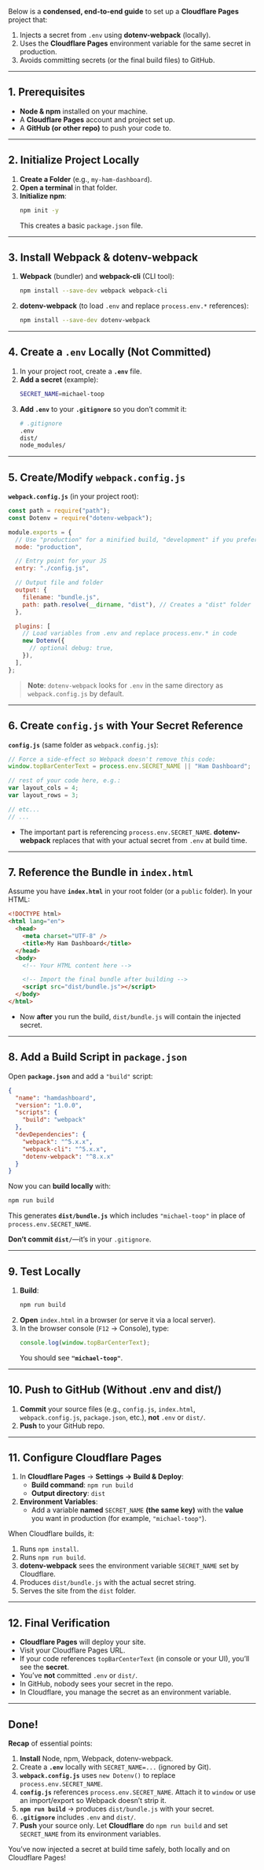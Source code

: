 ﻿Below is a **condensed, end-to-end guide** to set up a **Cloudflare Pages** project that:

1. Injects a secret from `.env` using **dotenv-webpack** (locally).  
2. Uses the **Cloudflare Pages** environment variable for the same secret in production.  
3. Avoids committing secrets (or the final build files) to GitHub.  

---

## 1. Prerequisites

- **Node & npm** installed on your machine.  
- A **Cloudflare Pages** account and project set up.  
- A **GitHub (or other repo)** to push your code to.

---

## 2. Initialize Project Locally

1. **Create a Folder** (e.g., `my-ham-dashboard`).  
2. **Open a terminal** in that folder.  
3. **Initialize npm**:
   ```bash
   npm init -y
   ```
   This creates a basic `package.json` file.

---

## 3. Install Webpack & dotenv-webpack

1. **Webpack** (bundler) and **webpack-cli** (CLI tool):
   ```bash
   npm install --save-dev webpack webpack-cli
   ```
2. **dotenv-webpack** (to load `.env` and replace `process.env.*` references):
   ```bash
   npm install --save-dev dotenv-webpack
   ```

---

## 4. Create a `.env` Locally (Not Committed)

1. In your project root, create a **`.env`** file.  
2. **Add a secret** (example):
   ```bash
   SECRET_NAME=michael-toop
   ```
3. **Add `.env`** to your **`.gitignore`** so you don’t commit it:
   ```bash
   # .gitignore
   .env
   dist/
   node_modules/
   ```

---

## 5. Create/Modify `webpack.config.js`

**`webpack.config.js`** (in your project root):

```js
const path = require("path");
const Dotenv = require("dotenv-webpack");

module.exports = {
  // Use "production" for a minified build, "development" if you prefer unminified output
  mode: "production",

  // Entry point for your JS
  entry: "./config.js",

  // Output file and folder
  output: {
    filename: "bundle.js",
    path: path.resolve(__dirname, "dist"), // Creates a "dist" folder
  },

  plugins: [
    // Load variables from .env and replace process.env.* in code
    new Dotenv({
      // optional debug: true,
    }),
  ],
};
```

> **Note**: `dotenv-webpack` looks for `.env` in the same directory as `webpack.config.js` by default.

---

## 6. Create `config.js` with Your Secret Reference

**`config.js`** (same folder as `webpack.config.js`):

```js
// Force a side-effect so Webpack doesn't remove this code:
window.topBarCenterText = process.env.SECRET_NAME || "Ham Dashboard";

// rest of your code here, e.g.:
var layout_cols = 4;
var layout_rows = 3;

// etc...
// ...
```

- The important part is referencing `process.env.SECRET_NAME`. **dotenv-webpack** replaces that with your actual secret from `.env` at build time.

---

## 7. Reference the Bundle in `index.html`

Assume you have **`index.html`** in your root folder (or a `public` folder). In your HTML:

```html
<!DOCTYPE html>
<html lang="en">
  <head>
    <meta charset="UTF-8" />
    <title>My Ham Dashboard</title>
  </head>
  <body>
    <!-- Your HTML content here -->

    <!-- Import the final bundle after building -->
    <script src="dist/bundle.js"></script>
  </body>
</html>
```

- Now **after** you run the build, `dist/bundle.js` will contain the injected secret.

---

## 8. Add a Build Script in `package.json`

Open **`package.json`** and add a `"build"` script:

```json
{
  "name": "hamdashboard",
  "version": "1.0.0",
  "scripts": {
    "build": "webpack"
  },
  "devDependencies": {
    "webpack": "^5.x.x",
    "webpack-cli": "^5.x.x",
    "dotenv-webpack": "^8.x.x"
  }
}
```

Now you can **build locally** with:
```bash
npm run build
```
This generates **`dist/bundle.js`** which includes `"michael-toop"` in place of `process.env.SECRET_NAME`.

**Don’t commit `dist/`**—it’s in your `.gitignore`.

---

## 9. Test Locally

1. **Build**:
   ```bash
   npm run build
   ```
2. **Open** `index.html` in a browser (or serve it via a local server).  
3. In the browser console (`F12` → Console), type:
   ```js
   console.log(window.topBarCenterText);
   ```
   You should see **`"michael-toop"`**.

---

## 10. Push to GitHub (Without .env and dist/)

1. **Commit** your source files (e.g., `config.js`, `index.html`, `webpack.config.js`, `package.json`, etc.), **not** `.env` or `dist/`.  
2. **Push** to your GitHub repo.

---

## 11. Configure Cloudflare Pages

1. In **Cloudflare Pages** → **Settings → Build & Deploy**:
   - **Build command**: `npm run build`
   - **Output directory**: `dist`
2. **Environment Variables**:  
   - Add a variable **named** `SECRET_NAME` **(the same key)** with the **value** you want in production (for example, `"michael-toop"`).

When Cloudflare builds, it:

1. Runs `npm install`.  
2. Runs `npm run build`.  
3. **dotenv-webpack** sees the environment variable `SECRET_NAME` set by Cloudflare.  
4. Produces `dist/bundle.js` with the actual secret string.  
5. Serves the site from the `dist` folder.

---

## 12. Final Verification

- **Cloudflare Pages** will deploy your site.  
- Visit your Cloudflare Pages URL.  
- If your code references `topBarCenterText` (in console or your UI), you’ll see the **secret**.  
- You’ve **not** committed `.env` or `dist/`.  
- In GitHub, nobody sees your secret in the repo.  
- In Cloudflare, you manage the secret as an environment variable.

---

## Done!

**Recap** of essential points:

1. **Install** Node, npm, Webpack, dotenv-webpack.  
2. Create a **`.env`** locally with `SECRET_NAME=...` (ignored by Git).  
3. **`webpack.config.js`** uses `new Dotenv()` to replace `process.env.SECRET_NAME`.  
4. **`config.js`** references `process.env.SECRET_NAME`. Attach it to `window` or use an import/export so Webpack doesn’t strip it.  
5. **`npm run build`** → produces `dist/bundle.js` with your secret.  
6. **`.gitignore`** includes `.env` and `dist/`.  
7. **Push** your source only. Let **Cloudflare** do `npm run build` and set `SECRET_NAME` from its environment variables.  

You’ve now injected a secret at build time safely, both locally and on Cloudflare Pages!